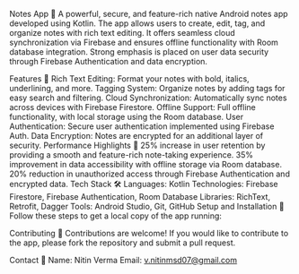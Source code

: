Notes App 📓
A powerful, secure, and feature-rich native Android notes app developed using Kotlin. The app allows users to create, edit, tag, and organize notes with rich text editing. It offers seamless cloud synchronization via Firebase and ensures offline functionality with Room database integration. Strong emphasis is placed on user data security through Firebase Authentication and data encryption.

Features 🚀
Rich Text Editing: Format your notes with bold, italics, underlining, and more.
Tagging System: Organize notes by adding tags for easy search and filtering.
Cloud Synchronization: Automatically sync notes across devices with Firebase Firestore.
Offline Support: Full offline functionality, with local storage using the Room database.
User Authentication: Secure user authentication implemented using Firebase Auth.
Data Encryption: Notes are encrypted for an additional layer of security.
Performance Highlights 🌟
25% increase in user retention by providing a smooth and feature-rich note-taking experience.
35% improvement in data accessibility with offline storage via Room database.
20% reduction in unauthorized access through Firebase Authentication and encrypted data.
Tech Stack 🛠
Languages: Kotlin
Technologies: Firebase Firestore, Firebase Authentication, Room Database
Libraries: RichText, Retrofit, Dagger
Tools: Android Studio, Git, GitHub
Setup and Installation 📱
Follow these steps to get a local copy of the app running:

Contributing 🤝
Contributions are welcome! If you would like to contribute to the app, please fork the repository and submit a pull request.

Contact 💬
Name: Nitin Verma
Email: v.nitinmsd07@gmail.com
